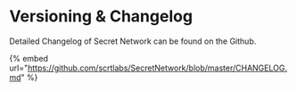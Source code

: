 # Versioning & Changelog

Detailed Changelog of Secret Network can be found on the Github.

{% embed url="https://github.com/scrtlabs/SecretNetwork/blob/master/CHANGELOG.md" %}
